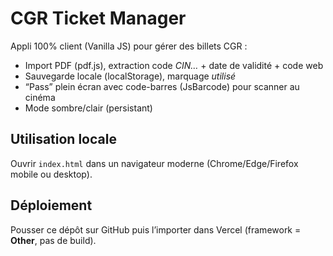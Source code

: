 # CGR Ticket Manager

Appli 100% client (Vanilla JS) pour gérer des billets CGR :
- Import PDF (pdf.js), extraction code *CIN…* + date de validité + code web
- Sauvegarde locale (localStorage), marquage *utilisé*
- “Pass” plein écran avec code-barres (JsBarcode) pour scanner au cinéma
- Mode sombre/clair (persistant)

## Utilisation locale
Ouvrir `index.html` dans un navigateur moderne (Chrome/Edge/Firefox mobile ou desktop).

## Déploiement
Pousser ce dépôt sur GitHub puis l’importer dans Vercel (framework = **Other**, pas de build).
